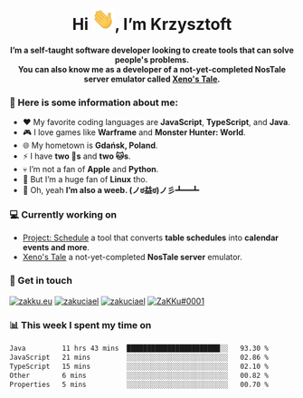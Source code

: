 <h1 align="center">Hi <img src="https://raw.githubusercontent.com/ABSphreak/ABSphreak/master/gifs/Hi.gif" width="40px" />, I’m Krzysztoft</h1>
<h4 align="center">I’m a self-taught software developer looking to create tools that can solve people's problems.<br>
You can also know me as a developer of a not-yet-completed NosTale server emulator called <a href="https://xenostale.pl">Xeno's Tale</a>.</h4>

### 📔 Here is some information about me:
- ❤️ My favorite coding languages are **JavaScript**, **TypeScript**, and **Java**.
- 🎮 I love games like **Warframe** and **Monster Hunter: World**.
- 🌐 My hometown is **Gdańsk, Poland**.
- ⚡ I have **two 🐶s** and **two 🐱s**.
- 💀 I’m not a fan of **Apple** and **Python**.
- 🐧 But I’m a huge fan of **Linux** tho.
- 👑 Oh, yeah **I’m also a weeb. (ノಠ益ಠ)ノ彡┻━┻**

### 💻 Currently working on
- [Project: Schedule](https://github.com/zakuciael/project-schedule) a tool that converts **table schedules** into **calendar events and more**.
- [Xeno's Tale](https://xenostale.pl) a not-yet-completed **NosTale server** emulator.

### 💬 Get in touch
<a href="https://zakku.eu/" target="blank"><img align="center" src="https://upload.wikimedia.org/wikipedia/commons/6/67/Octicons-globe.svg" alt="zakku.eu" height="30" width="30" /></a>
<a href="https://twitter.com/zakuciael/" target="blank"><img align="center" src="https://cdn.jsdelivr.net/npm/simple-icons@3.3.0/icons/twitter.svg" alt="zakuciael" height="30" width="30" /></a>
<a href="https://linkedin.com/in/zakuciael/" target="blank"><img align="center" src="https://cdn.jsdelivr.net/npm/simple-icons@3.3.0/icons/linkedin.svg" alt="zakuciael" height="30" width="30" /></a>
<a href="https://discord.com/users/208525547070816256/" target="blank"><img align="center" src="https://cdn.jsdelivr.net/npm/simple-icons@3.3.0/icons/discord.svg" alt="ZaKKu#0001" height="30" width="30" /></a>

### 📊 This week I spent my time on
<!--START_SECTION:waka-->
```text
Java         11 hrs 43 mins  ███████████████████████░░   93.30 % 
JavaScript   21 mins         ░░░░░░░░░░░░░░░░░░░░░░░░░   02.86 % 
TypeScript   15 mins         ░░░░░░░░░░░░░░░░░░░░░░░░░   02.10 % 
Other        6 mins          ░░░░░░░░░░░░░░░░░░░░░░░░░   00.82 % 
Properties   5 mins          ░░░░░░░░░░░░░░░░░░░░░░░░░   00.70 %
```
<!--END_SECTION:waka-->

